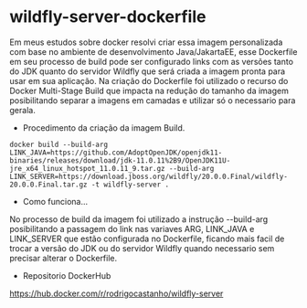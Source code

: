 # wildfly-server-dockerfile

Em meus estudos sobre docker resolvi criar essa imagem personalizada com base no ambiente de desenvolvimento
Java/JakartaEE, esse Dockerfile em seu processo de build pode ser configurado links com as versões tanto do JDK quanto do servidor Wildfly que será criada a imagem pronta para usar em sua aplicação.
Na criação do Dockerfile foi utilizado o recurso do Docker Multi-Stage Build que impacta na redução do tamanho da imagem posibilitando separar a imagens em camadas e utilizar só o necessario para gerala.


* Procedimento da criação da imagem Build.

```
docker build --build-arg LINK_JAVA=https://github.com/AdoptOpenJDK/openjdk11-binaries/releases/download/jdk-11.0.11%2B9/OpenJDK11U-jre_x64_linux_hotspot_11.0.11_9.tar.gz --build-arg LINK_SERVER=https://download.jboss.org/wildfly/20.0.0.Final/wildfly-20.0.0.Final.tar.gz -t wildfly-server .

```

* Como funciona...

No processo de build da imagem foi utilizado a instrução --build-arg posibilitando a passagem do link nas variaves ARG, LINK_JAVA e LINK_SERVER que estão configurada no Dockerfile, ficando mais facil de trocar a versão do JDK ou do servidor Wildfly quando necessario sem precisar alterar o Dockerfile.

* Repositorio DockerHub

https://hub.docker.com/r/rodrigocastanho/wildfly-server 

